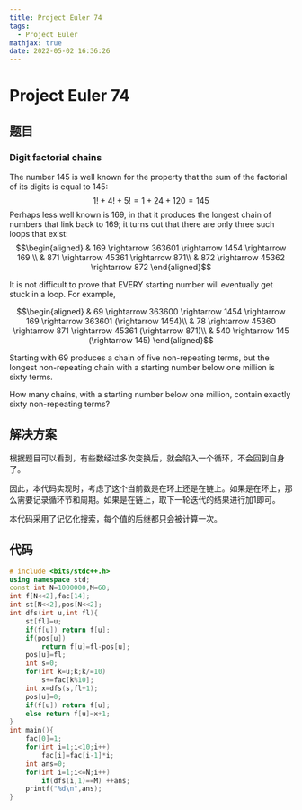 ```yaml
---
title: Project Euler 74
tags:
  - Project Euler
mathjax: true
date: 2022-05-02 16:36:26
---
```


<escape><!-- more --></escape>

# Project Euler 74

## 题目

### Digit factorial chains

The number $145$ is well known for the property that the sum of the factorial of its digits is equal to $145$:
$$1! + 4! + 5! = 1 + 24 + 120 = 145$$
Perhaps less well known is $169$, in that it produces the longest chain of numbers that link back to $169$; it turns out that there are only three such loops that exist:
$$\begin{aligned}
& 169 \rightarrow 363601 \rightarrow 1454 \rightarrow 169 \\
& 871 \rightarrow 45361 \rightarrow 871\\
& 872 \rightarrow 45362 \rightarrow 872
\end{aligned}$$

It is not difficult to prove that EVERY starting number will eventually get stuck in a loop. For example,

$$\begin{aligned}
& 69 \rightarrow 363600 \rightarrow 1454 \rightarrow 169 \rightarrow 363601 (\rightarrow 1454)\\
& 78 \rightarrow 45360 \rightarrow 871 \rightarrow 45361 (\rightarrow 871)\\
& 540 \rightarrow 145 (\rightarrow 145)
  \end{aligned}$$

Starting with $69$ produces a chain of five non-repeating terms, but the longest non-repeating chain with a starting number below one million is sixty terms.

How many chains, with a starting number below one million, contain exactly sixty non-repeating terms?

## 解决方案

根据题目可以看到，有些数经过多次变换后，就会陷入一个循环，不会回到自身了。

因此，本代码实现时，考虑了这个当前数是在环上还是在链上。如果是在环上，那么需要记录循环节和周期。如果是在链上，取下一轮迭代的结果进行加$1$即可。

本代码采用了记忆化搜索，每个值的后继都只会被计算一次。

## 代码

```C++
# include <bits/stdc++.h>
using namespace std;
const int N=1000000,M=60;
int f[N<<2],fac[14];
int st[N<<2],pos[N<<2];
int dfs(int u,int fl){
    st[fl]=u;
    if(f[u]) return f[u];
    if(pos[u])
        return f[u]=fl-pos[u];
    pos[u]=fl;
    int s=0;
    for(int k=u;k;k/=10)
        s+=fac[k%10];
    int x=dfs(s,fl+1);
    pos[u]=0;
    if(f[u]) return f[u];
    else return f[u]=x+1;
}
int main(){
    fac[0]=1;
    for(int i=1;i<10;i++)
        fac[i]=fac[i-1]*i;
    int ans=0;
    for(int i=1;i<=N;i++)
        if(dfs(i,1)==M) ++ans;
    printf("%d\n",ans);
}
```

